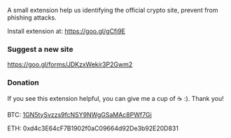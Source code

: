 A small extension help us identifying the official crypto site, prevent from phishing attacks.

Install extension at: https://goo.gl/gCfi9E

### Suggest a new site
https://goo.gl/forms/JDKzxWekir3P2Gwm2

### Donation

If you see this extension helpful, you can give me a cup of :coffee:  :). Thank you!

BTC: [1GN5tySvzzs9fcNSY9NWgGSaMAc8PWf7Gi](https://blockchain.info/address/1GN5tySvzzs9fcNSY9NWgGSaMAc8PWf7Gi)

ETH: 0xd4c3E64cF7B1902f0aC09664d92De3b92E20D831

